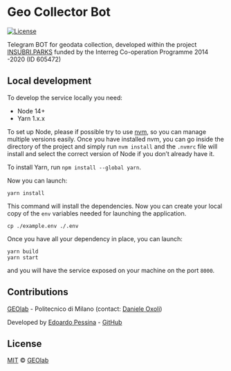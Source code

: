 # Geo Collector Bot

[![License](https://img.shields.io/badge/License-MIT-blue.svg)](https://opensource.org/licenses/MIT)

Telegram BOT for geodata collection, developed within the project [INSUBRI.PARKS](https://insubriparksturismo.eu) funded 
by the Interreg Co-operation Programme 2014 -2020 (ID 605472)

## Local development

To develop the service locally you need:

- Node 14+
- Yarn 1.x.x

To set up Node, please if possible try to use [nvm](https://github.com/nvm-sh/nvm), so you can manage multiple
versions easily. Once you have installed nvm, you can go inside the directory of the project and simply run
`nvm install` and the `.nvmrc` file will install and select the correct version of Node if you don’t already have it.

To install Yarn, run `npm install --global yarn`.

Now you can launch:

```shell
yarn install
```

This command will install the dependencies. Now you can create your local copy of the `env` variables needed for
launching the application.

```shell
cp ./example.env ./.env
```

Once you have all your dependency in place, you can launch:

```shell
yarn build
yarn start
```

and you will have the service exposed on your machine on the port `8000`.

## Contributions

[GEOlab](http://www.geolab.polimi.it/) - Politecnico di Milano (contact: [Daniele Oxoli](mailto:daniele.oxoli@polimi.it))

Developed by [Edoardo Pessina](mailto:edoardopessina.priv@gmail.com) - [GitHub](https://github.com/epessina)

## License

[MIT](https://opensource.org/licenses/MIT) © [GEOlab](mailto:geolab.como@gmail.com)
